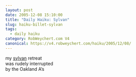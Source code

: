 ```yaml
---
layout: post
date: 2005-12-08 15:10:00
title: "Daily Haiku: Sylvan"
slug: haiku-billet-sylvan
tags:
  - daily haiku
category: RobWeychert.com V4
canonical: https://v4.robweychert.com/haiku/2005/12/08/
---
```


my [sylvan](http://dictionary.reference.com/wordoftheday/archive/2005/12/08.html) retreat  
was rudely interrupted  
by the Oakland A’s